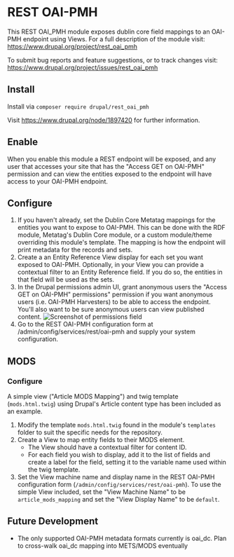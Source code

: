 # REST OAI-PMH

This REST OAI_PMH module exposes dublin core field mappings
to an OAI-PMH endpoint using Views.
For a full description of the module visit:
https://www.drupal.org/project/rest_oai_pmh

To submit bug reports and feature suggestions, or to track changes visit:
https://www.drupal.org/project/issues/rest_oai_pmh


## Install

Install via `composer require drupal/rest_oai_pmh`

 Visit https://www.drupal.org/node/1897420 for further information.

## Enable

When you enable this module a REST endpoint will be exposed, and any user that accesses your site
that has the "Access GET on OAI-PMH" permission and can view the entities exposed to the endpoint
will have access to your OAI-PMH endpoint.

## Configure

1. If you haven't already, set the Dublin Core Metatag mappings for the entities you want to expose to OAI-PMH.
This can be done with the RDF module, Metatag's Dublin Core module, or a custom module/theme overriding this module's template.
The mapping is how the endpoint will print metadata for the records and sets.
2. Create a an Entity Reference View display for each set you want exposed to OAI-PMH. Optionally, in your View you can provide a contextual filter to an Entity Reference field. If you do so, the entities in that field will be used as the sets.
3. In the Drupal permissions admin UI, grant anonymous users the "Access GET on OAI-PMH" permissions" permission if you want anonymous users (i.e. OAI-PMH Harvesters) to be able to access the endpoint. You'll also want to be sure anonymous users can view published content.
![Screenshot of permissions field](https://www.drupal.org/files/project-images/Screen%20Shot%20on%202019-04-24%20at%2011-32-43.png)
4. Go to the REST OAI-PMH configuration form at /admin/config/services/rest/oai-pmh and supply your system configuration.

## MODS

### Configure

A simple view ("Article MODS Mapping") and twig template (`mods.html.twig`) using Drupal's Article content type has been included as an example.

1. Modify the template `mods.html.twig` found in the module's `templates` folder to suit the specific needs for the repository.
2. Create a View to map entity fields to their MODS element.
    - The View should have a contextual filter for content ID.
    - For each field you wish to display, add it to the list of fields and create a label for the field, setting it to the variable name used within the twig template.
3. Set the View machine name and display name in the REST OAI-PMH configuration form (`/admin/config/services/rest/oai-pmh`). To use the simple View included, set the "View Machine Name" to be `article_mods_mapping` and set the "View Display Name" to be `default`.

## Future Development

* The only supported OAI-PMH metadata formats currently is oai_dc. Plan to cross-walk oai_dc mapping into METS/MODS eventually
